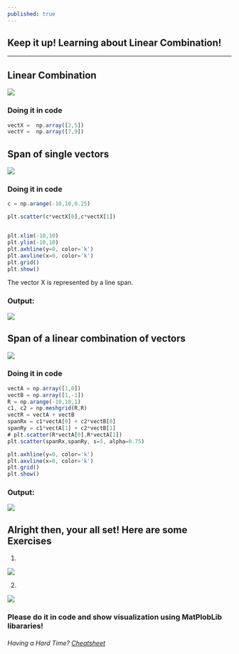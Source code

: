 ```yaml
---
published: true
---
```

## Keep it up! Learning about Linear Combination!

----

## Linear Combination


![]({{site.baseurl}}/images/linear_combination)
### Doing it in code

```javascript
vectX =  np.array([2,5])
vectY =  np.array([7,9])
```

## Span of single vectors

![]({{site.baseurl}}/images/span.png)

### Doing it in code

```javascript
c = np.arange(-10,10,0.25)

plt.scatter(c*vectX[0],c*vectX[1])


plt.xlim(-10,10)
plt.ylim(-10,10)
plt.axhline(y=0, color='k')
plt.axvline(x=0, color='k')
plt.grid()
plt.show()
```

The vector X is represented by a line span.

### Output:

![]({{site.baseurl}}/images/span_visual.png)

## Span of a linear combination of vectors

![]({{site.baseurl}}/images/multiple_span.png)

### Doing it in code

```javascript
vectA = np.array([1,0])
vectB = np.array([1,-1])
R = np.arange(-10,10,1)
c1, c2 = np.meshgrid(R,R)
vectR = vectA + vectB
spanRx = c1*vectA[0] + c2*vectB[0]
spanRy = c1*vectA[1] + c2*vectB[1]
# plt.scatter(R*vectA[0],R*vectA[1])
plt.scatter(spanRx,spanRy, s=5, alpha=0.75)

plt.axhline(y=0, color='k')
plt.axvline(x=0, color='k')
plt.grid()
plt.show()
```
### Output:

![]({{site.baseurl}}/images/linear_combination_span.png)

## Alright then, your all set! Here are some Exercises

1.

![]({{site.baseurl}}/images/lab3_1.png)

2.

![]({{site.baseurl}}/images/lab3_2.png)

### Please do it in code and show visualization using MatPlobLib libararies!


###### Having a Hard Time? [Cheatsheet](https://github.com/Zofserif/Linear-Algebra/blob/master/Lab%203-4%20-%20Linear%20Combination%20and%20Vector%20Fields/LinAlg%20Lab%203.ipynb)
